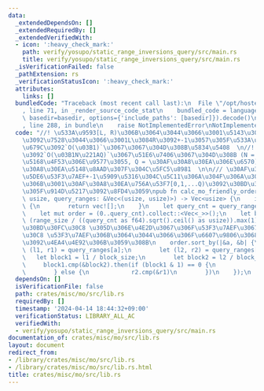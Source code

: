 ```yaml
---
data:
  _extendedDependsOn: []
  _extendedRequiredBy: []
  _extendedVerifiedWith:
  - icon: ':heavy_check_mark:'
    path: verify/yosupo/static_range_inversions_query/src/main.rs
    title: verify/yosupo/static_range_inversions_query/src/main.rs
  _isVerificationFailed: false
  _pathExtension: rs
  _verificationStatusIcon: ':heavy_check_mark:'
  attributes:
    links: []
  bundledCode: "Traceback (most recent call last):\n  File \"/opt/hostedtoolcache/Python/3.10.14/x64/lib/python3.10/site-packages/onlinejudge_verify/documentation/build.py\"\
    , line 71, in _render_source_code_stat\n    bundled_code = language.bundle(stat.path,\
    \ basedir=basedir, options={'include_paths': [basedir]}).decode()\n  File \"/opt/hostedtoolcache/Python/3.10.14/x64/lib/python3.10/site-packages/onlinejudge_verify/languages/rust.py\"\
    , line 288, in bundle\n    raise NotImplementedError\nNotImplementedError\n"
  code: "//! \u533A\u9593[L, R)\u306B\u3064\u3044\u3066\u3001\u5143\u306E\u7D50\u679C\
    \u3092\u7528\u3044\u3066\u3001L\u3084R\u3092+-1\u3057\u305F\u533A\u9593\u306E\u7D50\
    \u679C\u3092`O(\u03B1)`\u3067\u3067\u304D\u308B\u5834\u5408  \n//! \u5168\u4F53\
    \u3092`O(\u03B1N\u221AQ)`\u3067\u51E6\u7406\u3067\u304D\u308B (N = \u533A\u9593\
    \u5168\u4F53\u306E\u9577\u3055, Q = \u30AF\u30A8\u30EA\u306E\u6570)  \n//! \u30AF\
    \u30A8\u30EA\u5148\u8AAD\u307F\u304C\u5FC5\u8981  \n\n/// \u30AF\u30A8\u30EA\u306E\
    \u5DE6\u53F3\u7AEF+-1\u5909\u5316\u304C\u5C11\u306A\u304F\u306A\u308B\u3088\u3046\
    \u306B\u3001\u30AF\u30A8\u30EA\u756A\u53F7[0,1,...Q)\u3092\u30BD\u30FC\u30C8\u3057\
    \u305F\u914D\u5217\u3092\u8FD4\u3059\npub fn calc_mo_friendly_order(range_size:\
    \ usize, query_ranges: &Vec<(usize, usize)>) -> Vec<usize> {\n    if query_ranges.is_empty()\
    \ {\n        return vec![];\n    }\n    let query_cnt = query_ranges.len();\n\
    \    let mut order = (0..query_cnt).collect::<Vec<_>>();\n    let block_size =\
    \ (range_size / ((query_cnt as f64).sqrt().ceil() as usize)).max(1);\n    // left/block_size\u3067\
    \u30BD\u30FC\u30C8 \u305D\u306E\u4E2D\u3067\u306F\u53F3\u7AEF\u3067\u30BD\u30FC\
    \u30C8 \u53F3\u7AEF\u306B\u3064\u3044\u3066\u306F\u6607\u9806\u3068\u964D\u9806\
    \u3092\u4EA4\u4E92\u306B\u3059\u308B\n    order.sort_by(|&a, &b| {\n        let\
    \ (l1, r1) = query_ranges[a];\n        let (l2, r2) = query_ranges[b];\n     \
    \   let block1 = l1 / block_size;\n        let block2 = l2 / block_size;\n   \
    \     block1.cmp(&block2).then(if (block1 & 1) == 0 {\n            r1.cmp(&r2)\n\
    \        } else {\n            r2.cmp(&r1)\n        })\n    });\n    order\n}\n"
  dependsOn: []
  isVerificationFile: false
  path: crates/misc/mo/src/lib.rs
  requiredBy: []
  timestamp: '2024-04-14 18:44:32+09:00'
  verificationStatus: LIBRARY_ALL_AC
  verifiedWith:
  - verify/yosupo/static_range_inversions_query/src/main.rs
documentation_of: crates/misc/mo/src/lib.rs
layout: document
redirect_from:
- /library/crates/misc/mo/src/lib.rs
- /library/crates/misc/mo/src/lib.rs.html
title: crates/misc/mo/src/lib.rs
---
```

